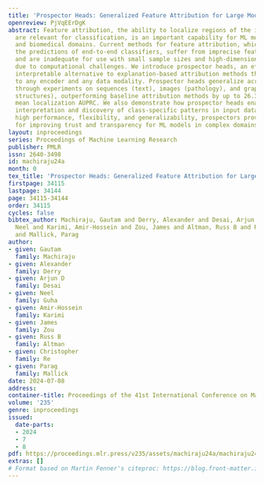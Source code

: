```yaml
---
title: 'Prospector Heads: Generalized Feature Attribution for Large Models & Data'
openreview: PjVqEErDgK
abstract: Feature attribution, the ability to localize regions of the input data that
  are relevant for classification, is an important capability for ML models in scientific
  and biomedical domains. Current methods for feature attribution, which rely on "explaining"
  the predictions of end-to-end classifiers, suffer from imprecise feature localization
  and are inadequate for use with small sample sizes and high-dimensional datasets
  due to computational challenges. We introduce prospector heads, an efficient and
  interpretable alternative to explanation-based attribution methods that can be applied
  to any encoder and any data modality. Prospector heads generalize across modalities
  through experiments on sequences (text), images (pathology), and graphs (protein
  structures), outperforming baseline attribution methods by up to 26.3 points in
  mean localization AUPRC. We also demonstrate how prospector heads enable improved
  interpretation and discovery of class-specific patterns in input data. Through their
  high performance, flexibility, and generalizability, prospectors provide a framework
  for improving trust and transparency for ML models in complex domains.
layout: inproceedings
series: Proceedings of Machine Learning Research
publisher: PMLR
issn: 2640-3498
id: machiraju24a
month: 0
tex_title: 'Prospector Heads: Generalized Feature Attribution for Large Models & Data'
firstpage: 34115
lastpage: 34144
page: 34115-34144
order: 34115
cycles: false
bibtex_author: Machiraju, Gautam and Derry, Alexander and Desai, Arjun D and Guha,
  Neel and Karimi, Amir-Hossein and Zou, James and Altman, Russ B and Re, Christopher
  and Mallick, Parag
author:
- given: Gautam
  family: Machiraju
- given: Alexander
  family: Derry
- given: Arjun D
  family: Desai
- given: Neel
  family: Guha
- given: Amir-Hossein
  family: Karimi
- given: James
  family: Zou
- given: Russ B
  family: Altman
- given: Christopher
  family: Re
- given: Parag
  family: Mallick
date: 2024-07-08
address:
container-title: Proceedings of the 41st International Conference on Machine Learning
volume: '235'
genre: inproceedings
issued:
  date-parts:
  - 2024
  - 7
  - 8
pdf: https://proceedings.mlr.press/v235/assets/machiraju24a/machiraju24a.pdf
extras: []
# Format based on Martin Fenner's citeproc: https://blog.front-matter.io/posts/citeproc-yaml-for-bibliographies/
---
```

